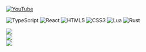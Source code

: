 [![YouTube](https://img.shields.io/badge/YouTube-%23FF0000.svg?logo=YouTube&logoColor=white)](https://youtube.com/@zIontee113) 

![TypeScript](https://img.shields.io/badge/typescript-%23007ACC.svg?style=for-the-badge&logo=typescript&logoColor=white)
![React](https://img.shields.io/badge/react-%2320232a.svg?style=for-the-badge&logo=react&logoColor=%2361DAFB)
![HTML5](https://img.shields.io/badge/html5-%23E34F26.svg?style=for-the-badge&logo=html5&logoColor=white)
![CSS3](https://img.shields.io/badge/css3-%231572B6.svg?style=for-the-badge&logo=css3&logoColor=white)
![Lua](https://img.shields.io/badge/lua-%232C2D72.svg?style=for-the-badge&logo=lua&logoColor=white)
![Rust](https://img.shields.io/badge/rust-%23000000.svg?style=for-the-badge&logo=rust&logoColor=white)

![](https://github-readme-stats.vercel.app/api?username=ziontee113&theme=tokyonight&hide_border=false&include_all_commits=false&count_private=false)<br/>
![](https://github-readme-streak-stats.herokuapp.com/?user=ziontee113&theme=tokyonight&hide_border=false)<br/>
![](https://github-readme-stats.vercel.app/api/top-langs/?username=ziontee113&theme=tokyonight&hide_border=false&include_all_commits=false&count_private=false&layout=compact)

<!-- Proudly created with GPRM ( https://gprm.itsvg.in ) -->
